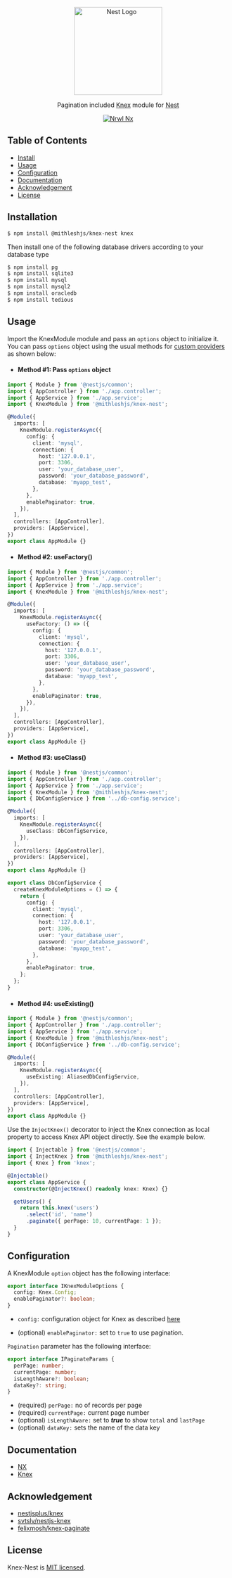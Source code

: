 <style>
  .site-footer {
    display: none;
  }
</style>
<p align="center">
  <a href="https://nestjs.com/" target="blank"><img src="https://nestjs.com/img/logo.svg" width="200" alt="Nest Logo" /></a>
</p>

<p align="center">
  Pagination included <a href="https://knexjs.org/" target="blank">Knex</a> module for <a href="https://knexjs.org/" target="blank">Nest</a>
</p>

<p align="center">
  <a href="https://nx.dev/" target="blank"><img src="https://img.shields.io/badge/built%20with-Nx-orange?style=for-the-badge" alt="Nrwl Nx" /></a>
</p>

## Table of Contents

- [Install](#installation)
- [Usage](#usage)
- [Configuration](#configuration)
- [Documentation](#documentation)
- [Acknowledgement](#acknowledgement)
- [License](#license)

## Installation

```bash
$ npm install @mithleshjs/knex-nest knex
```
Then install one of the following database drivers according to your database type

```bash
$ npm install pg
$ npm install sqlite3
$ npm install mysql
$ npm install mysql2
$ npm install oracledb
$ npm install tedious
```
## Usage

Import the KnexModule module and pass an `options` object to initialize it. You can pass `options` object using the usual methods for [custom providers](https://docs.nestjs.com/fundamentals/custom-providers) as shown below:

- #### Method #1: Pass `options` object

```typescript
import { Module } from '@nestjs/common';
import { AppController } from './app.controller';
import { AppService } from './app.service';
import { KnexModule } from '@mithleshjs/knex-nest';

@Module({
  imports: [
    KnexModule.registerAsync({
      config: {
        client: 'mysql',
        connection: {
          host: '127.0.0.1',
          port: 3306,
          user: 'your_database_user',
          password: 'your_database_password',
          database: 'myapp_test',
        },
      },
      enablePaginator: true,
    }),
  ],
  controllers: [AppController],
  providers: [AppService],
})
export class AppModule {}
```

- #### Method #2: useFactory()

```typescript
import { Module } from '@nestjs/common';
import { AppController } from './app.controller';
import { AppService } from './app.service';
import { KnexModule } from '@mithleshjs/knex-nest';

@Module({
  imports: [
    KnexModule.registerAsync({
      useFactory: () => ({
        config: {
          client: 'mysql',
          connection: {
            host: '127.0.0.1',
            port: 3306,
            user: 'your_database_user',
            password: 'your_database_password',
            database: 'myapp_test',
          },
        },
        enablePaginator: true,
      }),
    }),
  ],
  controllers: [AppController],
  providers: [AppService],
})
export class AppModule {}
```

- #### Method #3: useClass()

```typescript
import { Module } from '@nestjs/common';
import { AppController } from './app.controller';
import { AppService } from './app.service';
import { KnexModule } from '@mithleshjs/knex-nest';
import { DbConfigService } from '../db-config.service';

@Module({
  imports: [
    KnexModule.registerAsync({
      useClass: DbConfigService,
    }),
  ],
  controllers: [AppController],
  providers: [AppService],
})
export class AppModule {}
```

```typescript
export class DbConfigService {
  createKnexModuleOptions = () => {
    return {
      config: {
        client: 'mysql',
        connection: {
          host: '127.0.0.1',
          port: 3306,
          user: 'your_database_user',
          password: 'your_database_password',
          database: 'myapp_test',
        },
      },
      enablePaginator: true,
    };
  };
}
```

- #### Method #4: useExisting()

```typescript
import { Module } from '@nestjs/common';
import { AppController } from './app.controller';
import { AppService } from './app.service';
import { KnexModule } from '@mithleshjs/knex-nest';
import { DbConfigService } from '../db-config.service';

@Module({
  imports: [
    KnexModule.registerAsync({
      useExisting: AliasedDbConfigService,
    }),
  ],
  controllers: [AppController],
  providers: [AppService],
})
export class AppModule {}
```

Use the `InjectKnex()` decorator to inject the Knex connection as local property to access Knex API object directly. See the example below.

```typescript
import { Injectable } from '@nestjs/common';
import { InjectKnex } from '@mithleshjs/knex-nest';
import { Knex } from 'knex';

@Injectable()
export class AppService {
  constructor(@InjectKnex() readonly knex: Knex) {}

  getUsers() {
    return this.knex('users')
      .select('id', 'name')
      .paginate({ perPage: 10, currentPage: 1 });
  }
}
```

## Configuration

A KnexModule `option` object has the following interface:

```typescript
export interface IKnexModuleOptions {
  config: Knex.Config;
  enablePaginator?: boolean;
}
```

- `config:` configuration object for Knex as described [here](https://knexjs.org/#Installation-client)

- (optional) `enablePaginator:` set to `true` to use pagination.

`Pagination` parameter has the following interface: 

```typescript
export interface IPaginateParams {
  perPage: number;
  currentPage: number;
  isLengthAware?: boolean;
  dataKey?: string;
}
```

- (required) `perPage:` no of records per page
- (required) `currentPage:` current page number
- (optional) `isLengthAware:` set to _**true**_ to show `total` and `lastPage`
- (optional) `dataKey:` sets the name of the data key

## Documentation

- [NX](https://nx.dev/l/r/nest/library)
- [Knex](https://knexjs.org)

## Acknowledgement

- [nestjsplus/knex](https://github.com/nestjsplus/knex)
- [svtslv/nestjs-knex](https://github.com/svtslv/nestjs-knex)
- [felixmosh/knex-paginate](https://github.com/felixmosh/knex-paginate)

## License

Knex-Nest is [MIT licensed](LICENSE).
